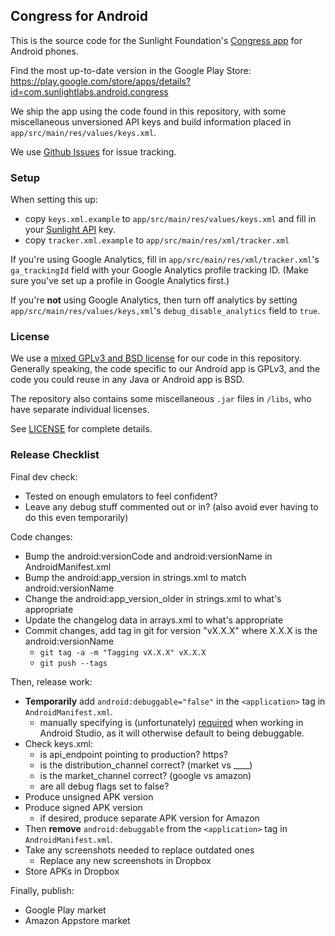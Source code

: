 ## Congress for Android

This is the source code for the Sunlight Foundation's [Congress app](http://congress.sunlightfoundation.com) for Android phones.

Find the most up-to-date version in the Google Play Store: https://play.google.com/store/apps/details?id=com.sunlightlabs.android.congress

We ship the app using the code found in this repository, with some miscellaneous unversioned API keys and build information placed in `app/src/main/res/values/keys.xml`.

We use [Github Issues](/sunlightlabs/congress-android/issues) for issue tracking.

### Setup

When setting this up:

* copy `keys.xml.example` to `app/src/main/res/values/keys.xml` and fill in your [Sunlight API](http://services.sunlightlabs.com) key.
* copy `tracker.xml.example` to `app/src/main/res/xml/tracker.xml`

If you're using Google Analytics, fill in `app/src/main/res/xml/tracker.xml`'s `ga_trackingId` field with your Google Analytics profile tracking ID. (Make sure you've set up a profile in Google Analytics first.)

If you're **not** using Google Analytics, then turn off analytics by setting `app/src/main/res/values/keys,xml`'s `debug_disable_analytics` field to `true`.



### License

We use a [mixed GPLv3 and BSD license](LICENSE) for our code in this repository. Generally speaking, the code specific to our Android app is GPLv3, and the code you could reuse in any Java or Android app is BSD.

The repository also contains some miscellaneous `.jar` files in `/libs`, who have separate individual licenses.

See [LICENSE](LICENSE) for complete details.


### Release Checklist

Final dev check:

* Tested on enough emulators to feel confident?
* Leave any debug stuff commented out or in? (also avoid ever having to do this even temporarily)

Code changes:

* Bump the android:versionCode and android:versionName in AndroidManifest.xml
* Bump the android:app_version in strings.xml to match android:versionName
* Change the android:app_version_older in strings.xml to what's appropriate
* Update the changelog data in arrays.xml to what's appropriate
* Commit changes, add tag in git for version "vX.X.X" where X.X.X is the android:versionName
  - `git tag -a -m "Tagging vX.X.X" vX.X.X`
  - `git push --tags`

Then, release work:

* **Temporarily** add `android:debuggable="false"` in the `<application>` tag in `AndroidManifest.xml`.
    * manually specifying is (unfortunately) [required](http://stackoverflow.com/questions/20051192/unable-to-upload-updated-apk-to-google-play-store) when working in Android Studio, as it will otherwise default to being debuggable.
* Check keys.xml:
  - is api_endpoint pointing to production? https?
  - is the distribution_channel correct? (market vs ____)
  - is the market_channel correct? (google vs amazon)
  - are all debug flags set to false?
* Produce unsigned APK version
* Produce signed APK version
  - if desired, produce separate APK version for Amazon
* Then **remove** `android:debuggable` from the `<application>` tag in `AndroidManifest.xml`.
* Take any screenshots needed to replace outdated ones
  - Replace any new screenshots in Dropbox
* Store APKs in Dropbox

Finally, publish:

* Google Play market
* Amazon Appstore market
